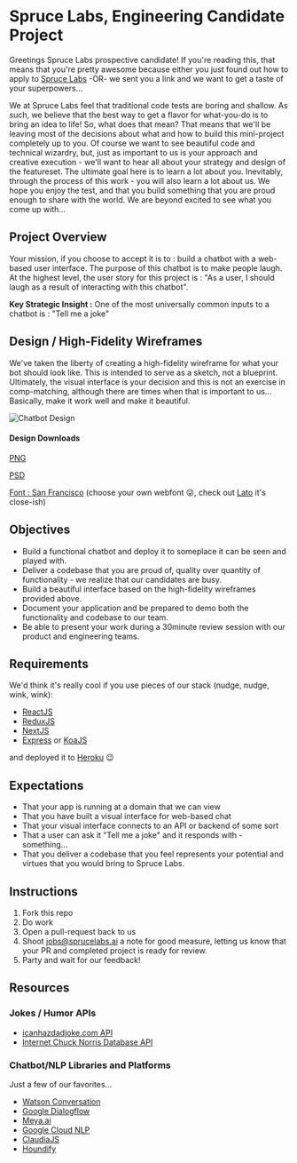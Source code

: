 # Spruce Labs, Engineering Candidate Project

Greetings Spruce Labs prospective candidate! If you're reading this, that means that you're pretty awesome because either you just found out how to apply to [Spruce Labs](https://sprucelabs.ai) -OR- we sent you a link and we want to get a taste of your superpowers...  

We at Spruce Labs feel that traditional code tests are boring and shallow. As such, we believe that the best way to get a flavor for what-you-do is to bring an idea to life!  So, what does that mean? That means that we'll be leaving most of the decisions about what and how to build this mini-project completely up to you.  Of course we want to see beautiful code and technical wizardry, but, just as important to us is your approach and creative execution - we'll want to hear all about your strategy and design of the featureset.  The ultimate goal here is to learn a lot about you.  Inevitably, through the process of this work - you will also learn a lot about us.  We hope you enjoy the test, and that you build something that you are proud enough to share with the world.  We are beyond excited to see what you come up with...

## Project Overview

Your mission, if you choose to accept it is to : build a chatbot with a web-based user interface.  The purpose of this chatbot is to make people laugh. At the highest level, the user story for this project is : "As a user, I should laugh as a result of interacting with this chatbot".

**Key Strategic Insight :**
One of the most universally common inputs to a chatbot is : "Tell me a joke"

## Design / High-Fidelity Wireframes
We've taken the liberty of creating a high-fidelity wireframe for what your bot should look like.  This is intended to serve as a sketch, not a blueprint.  Ultimately, the visual interface is your decision and this is not an exercise in comp-matching, although there are times when that is important to us... Basically, make it work well and make it beautiful.

![Chatbot Design](https://s3.us-east-2.amazonaws.com/sprucelabs-misc/images/SpruceLabs-Humor-Bot-325x608.png)

#### Design Downloads
[PNG](https://s3.us-east-2.amazonaws.com/sprucelabs-misc/images/SpruceLabs-Humor-Bot.png)

[PSD](https://adobe.ly/2lPweQh)

[Font : San Francisco](https://developer.apple.com/fonts/) (choose your own webfont 😜, check out [Lato](https://fonts.google.com/specimen/Lato) it's close-ish)


## Objectives

- Build a functional chatbot and deploy it to someplace it can be seen and played with.
- Deliver a codebase that you are proud of, quality over quantity of functionality - we realize that our candidates are busy.
- Build a beautiful interface based on the high-fidelity wireframes provided above.
- Document your application and be prepared to demo both the functionality and codebase to our team.
- Be able to present your work during a 30minute review session with our product and engineering teams.

## Requirements
We'd think it's really cool if you use pieces of our stack (nudge, nudge, wink, wink):
- [ReactJS](https://reactjs.org/)
- [ReduxJS](https://redux.js.org/)
- [NextJS](https://github.com/zeit/next.js/)
- [Express](https://expressjs.com/) or [KoaJS](http://koajs.com/)

and deployed it to [Heroku](https://heroku.com) 😉 

## Expectations
- That your app is running at a domain that we can view
- That you have built a visual interface for web-based chat
- That your visual interface connects to an API or backend of some sort
- That a user can ask it "Tell me a joke" and it responds with - something...
- That you deliver a codebase that you feel represents your potential and virtues that you would bring to Spruce Labs.

## Instructions
1. Fork this repo
2. Do work
3. Open a pull-request back to us
4. Shoot [jobs@sprucelabs.ai](jobs@sprucelabs.ai) a note for good measure, letting us know that your PR and completed project is ready for review.
5. Party and wait for our feedback!

## Resources

### Jokes / Humor APIs
- [icanhazdadjoke.com API](https://icanhazdadjoke.com/api)
- [Internet Chuck Norris Database API](http://www.icndb.com/api/)

### Chatbot/NLP Libraries and Platforms
Just a few of our favorites...
- [Watson Conversation](https://www.ibm.com/watson/services/conversation/)
- [Google Dialogflow](https://dialogflow.com/)
- [Meya.ai](https://meya.ai/)
- [Google Cloud NLP](https://cloud.google.com/natural-language/)
- [ClaudiaJS](https://claudiajs.com/claudia-bot-builder.html)
- [Houndify](https://www.houndify.com/)
